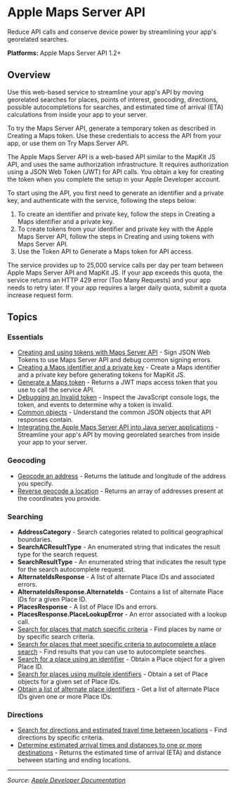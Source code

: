 # Apple Maps Server API

Reduce API calls and conserve device power by streamlining your app's georelated searches.

**Platforms:** Apple Maps Server API 1.2+

## Overview

Use this web-based service to streamline your app's API by moving georelated searches for places, points of interest, geocoding, directions, possible autocompletions for searches, and estimated time of arrival (ETA) calculations from inside your app to your server.

To try the Maps Server API, generate a temporary token as described in Creating a Maps token. Use these credentials to access the API from your app, or use them on Try Maps Server API.

The Apple Maps Server API is a web-based API similar to the MapKit JS API, and uses the same authorization infrastructure. It requires authorization using a JSON Web Token (JWT) for API calls. You obtain a key for creating the token when you complete the setup in your Apple Developer account.

To start using the API, you first need to generate an identifier and a private key, and authenticate with the service, following the steps below:

1. To create an identifier and private key, follow the steps in Creating a Maps identifier and a private key.
2. To create tokens from your identifier and private key with the Apple Maps Server API, follow the steps in Creating and using tokens with Maps Server API.
3. Use the Token API to Generate a Maps token for API access.

The service provides up to 25,000 service calls per day per team between Apple Maps Server API and MapKit JS. If your app exceeds this quota, the service returns an HTTP 429 error (Too Many Requests) and your app needs to retry later. If your app requires a larger daily quota, submit a quota increase request form.

## Topics

### Essentials
- [Creating and using tokens with Maps Server API](https://developer.apple.com/documentation/applemapsserverapi/creating_and_using_tokens_with_maps_server_api) - Sign JSON Web Tokens to use Maps Server API and debug common signing errors.
- [Creating a Maps identifier and a private key](https://developer.apple.com/documentation/applemapsserverapi/creating_a_maps_identifier_and_a_private_key) - Create a Maps identifier and a private key before generating tokens for MapKit JS.
- [Generate a Maps token](https://developer.apple.com/documentation/applemapsserverapi/generate_a_maps_token) - Returns a JWT maps access token that you use to call the service API.
- [Debugging an Invalid token](https://developer.apple.com/documentation/applemapsserverapi/debugging_an_invalid_token) - Inspect the JavaScript console logs, the token, and events to determine why a token is invalid.
- [Common objects](https://developer.apple.com/documentation/applemapsserverapi/common_objects) - Understand the common JSON objects that API responses contain.
- [Integrating the Apple Maps Server API into Java server applications](https://developer.apple.com/documentation/applemapsserverapi/integrating_the_apple_maps_server_api_into_java_server_applications) - Streamline your app's API by moving georelated searches from inside your app to your server.

### Geocoding
- [Geocode an address](https://developer.apple.com/documentation/applemapsserverapi/geocode_an_address) - Returns the latitude and longitude of the address you specify.
- [Reverse geocode a location](https://developer.apple.com/documentation/applemapsserverapi/reverse_geocode_a_location) - Returns an array of addresses present at the coordinates you provide.

### Searching
- **AddressCategory** - Search categories related to political geographical boundaries.
- **SearchACResultType** - An enumerated string that indicates the result type for the search request.
- **SearchResultType** - An enumerated string that indicates the result type for the search autocomplete request.
- **AlternateIdsResponse** - A list of alternate Place IDs and associated errors.
- **AlternateIdsResponse.AlternateIds** - Contains a list of alternate Place IDs for a given Place ID.
- **PlacesResponse** - A list of Place IDs and errors.
- **PlacesResponse.PlaceLookupError** - An error associated with a lookup call.
- [Search for places that match specific criteria](https://developer.apple.com/documentation/applemapsserverapi/search_for_places_that_match_specific_criteria) - Find places by name or by specific search criteria.
- [Search for places that meet specific criteria to autocomplete a place search](https://developer.apple.com/documentation/applemapsserverapi/search_for_places_that_meet_specific_criteria_to_autocomplete_a_place_search) - Find results that you can use to autocomplete searches.
- [Search for a place using an identifier](https://developer.apple.com/documentation/applemapsserverapi/search_for_a_place_using_an_identifier) - Obtain a Place object for a given Place ID.
- [Search for places using mulitple identifiers](https://developer.apple.com/documentation/applemapsserverapi/search_for_places_using_multiple_identifiers) - Obtain a set of Place objects for a given set of Place IDs.
- [Obtain a list of alternate place identifiers](https://developer.apple.com/documentation/applemapsserverapi/obtain_a_list_of_alternate_place_identifiers) - Get a list of alternate Place IDs given one or more Place IDs.

### Directions
- [Search for directions and estimated travel time between locations](https://developer.apple.com/documentation/applemapsserverapi/search_for_directions_and_estimated_travel_time_between_locations) - Find directions by specific criteria.
- [Determine estimated arrival times and distances to one or more destinations](https://developer.apple.com/documentation/applemapsserverapi/determine_estimated_arrival_times_and_distances_to_one_or_more_destinations) - Returns the estimated time of arrival (ETA) and distance between starting and ending locations.

---

*Source: [Apple Developer Documentation](https://developer.apple.com/documentation/AppleMapsServerAPI)*